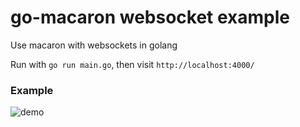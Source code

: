 go-macaron websocket example
============================

Use macaron with websockets in golang

Run with `go run main.go`, then visit `http://localhost:4000/`

### Example

![demo](https://cl.ly/452U04203S28/Screen%20Recording%202017-07-19%20at%2004.20%20PM.gif)